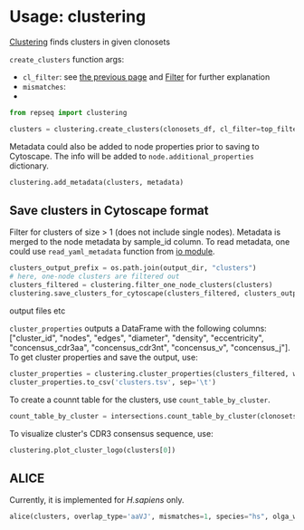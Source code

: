 # Usage: clustering

[Clustering](functions.md#clustering) finds clusters in given clonosets

`create_clusters` function args:

* `cl_filter`: see [the previous page](usage_stats.md#filtering-clonosets) and [Filter](functions.md#-clone_filter) for further explanation
* `mismatches`: 
* 

```py
from repseq import clustering

clusters = clustering.create_clusters(clonosets_df, cl_filter=top_filter, mismatches=1, overlap_type="aaV", igh=False, tcrdist_radius=None, count_by_freq=True)
```
Metadata could also be added to node properties prior to saving to Cytoscape. The info will be added to `node.additional_properties` dictionary.

```py
clustering.add_metadata(clusters, metadata)
```

## Save clusters in Cytoscape format

Filter for clusters of size > 1 (does not include single nodes). Metadata is merged to the node metadata by sample_id column. To read metadata, one could use `read_yaml_metadata` function from [io module](functions.md#io).

```py
clusters_output_prefix = os.path.join(output_dir, "clusters")
# here, one-node clusters are filtered out
clusters_filtered = clustering.filter_one_node_clusters(clusters)
clustering.save_clusters_for_cytoscape(clusters_filtered, clusters_output_prefix, sample_metadata=metadata)
```

output files etc 

`cluster_properties` outputs a DataFrame with the following columns: ["cluster_id", "nodes", "edges", "diameter", "density", "eccentricity", "concensus_cdr3aa", "concensus_cdr3nt", "concensus_v", "concensus_j"]. To get cluster properties and save the output, use:

```py
cluster_properties = clustering.cluster_properties(clusters_filtered, weighed=True)
cluster_properties.to_csv('clusters.tsv', sep='\t')
```

To create a counnt table for the clusters, use `count_table_by_cluster`. 

```py
count_table_by_cluster = intersections.count_table_by_cluster(clonosets_df, clusters_list, cl_filter=downsample_filter, overlap_type="aaV", mismatches=1)
```

To visualize cluster's CDR3 consensus sequence, use:

```py
clustering.plot_cluster_logo(clusters[0])
```

## ALICE

Currently, it is implemented for <i>H.sapiens</i> only.

```py
alice(clusters, overlap_type='aaVJ', mismatches=1, species="hs", olga_warnings=False)
```